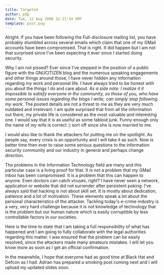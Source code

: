 ```yaml
---
title: Targeted
author: pdp
date: Tue, 12 Aug 2008 22:21:34 GMT
template: post.pug
---
```


Alright. If you have been following the Full-disclosure mailing list, you have probably stumbled across several emails which claim that one of my GMail accounts have been compromised. That is right. It did happen but I am not that surprised since I've been expecting it ever since I started doing security.

Why I am not pissed? Ever since I've stepped in the position of a public figure with the GNUCITIZEN blog and the numerous speaking engagements and other things around those, I have never hidden any information regarding my work and personal life. I have always tried to be honest with you about the things I do and care about. _As a side note: I realize it it impossible to satisfy everyone in the community, so those of you, who have some personal issues regarding the blogs I write, can simply stop following my work._ The posted details are not a threat to me as they are very much outdated and irrelevant. I am quite surprised that from all the information out there, my private life is considered as the most valuable and interesting one. I would say that it is as useful as some tabloid junk. Funny enough only the name of my wife is correct :) sort off since she is now married to me.

I would also like to thank the attackers for putting me on the spotlight. As people say, every crisis is an opportunity and I will take it as such. Now is better time then ever to raise some serious questions to the information security community and our industry in general and perhaps change direction.

The problems in the Information Technology field are many and this particular case is a living proof for that. It is not a problem that my GMail inbox has been compromised. It is a problem that this can happen to anyone. Even doctors can catch viruses, right? I have never seen a network, application or website that did not surrender after persistent poking. I've always said that hacking is not about skill set. It is mostly about dedication, patience and a lot of motivation. These elements speak a lot about the personal characteristics of the attacker. Tackling today's e-crime industry is a very, very hard challenge because it is not knowledge of technology that is the problem but our human nature which is easily corruptible by less controllable factors in our societies.

Here is the time to state that I am taking a full responsibility of what has happened and I am going to fully collaborate with the legal authorities regarding this matter. I was ensured that the problem can be easily resolved, since the attackers made many amateurs mistakes. I will let you know more as soon as I get an official confirmation.

In the meanwhile, I hope that everyone had as good time at Black Hat and Defcon as I had. Adrian has prepared a smoking post coming next and I will upload my updated slides soon.
